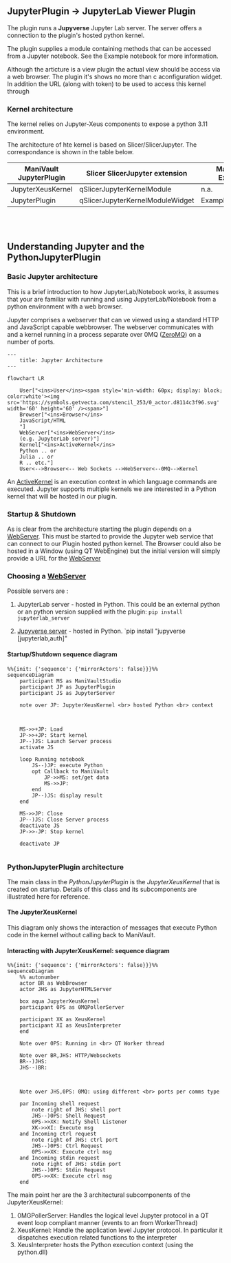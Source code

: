 ## JupyterPlugin -> JupyterLab Viewer Plugin

The plugin runs a **Jupyverse** Jupyter Lab server. The server offers a connection to the plugin's hosted python kernel.

The plugin supplies a module containing methods that can be accessed from a Jupyter notebook. See the Example notebook for more information.

Although the articture is a view plugin the actual view should be access via a web browser. The plugin it's shows no more than c aconfiguration widget. In addition the URL (along with token) to be used to access this kernel through

### Kernel architecture

The kernel relies on Jupyter-Xeus components to expose a python 3.11 environment. 

The architecture of hte kernel is based on Slicer/SlicerJupyter.  The correspondance is shown in the table below.

ManiVault JupyterPlugin | Slicer SlicerJupyter extension | Manivault Example
---| --- | ---
JupyterXeusKernel | qSlicerJupyterKernelModule | n.a.
JupyterPlugin | qSlicerJupyterKernelModuleWidget | ExampleViewPlugin

<br><br>

## Understanding Jupyter and the PythonJupyterPlugin

### Basic Jupyter architecture

This is a brief introduction to how JupyterLab/Notebook works, it assumes that your are familiar with running and using JupyterLab/Notebook from a python environment with a web browser.

Jupyter comprises a webserver that can ve viewed using a standard HTTP and JavaScript capable webbrowser. The webserver communicates with and a kernel running in a process separate over 0MQ ([ZeroMQ](https://zeromq.org/)) on a number of ports. 

```mermaid
---
    title: Jupyter Architecture
---

flowchart LR

    User["<ins>User</ins><span style='min-width: 60px; display: block; color:white'><img src='https://symbols.getvecta.com/stencil_253/0_actor.d8114c3f96.svg' width='60' height='60' /><span>"]
    Browser["<ins>Browser</ins> 
    JavaScript/HTML
    "]
    WebServer["<ins>WebServer</ins>
    (e.g. JupyterLab server)"]
    Kernel["<ins>ActiveKernel</ins>
    Python .. or
    Julia .. or
    R .. etc."]
    User<-->Browser<-- Web Sockets -->WebServer<--0MQ-->Kernel

```

An <ins>ActiveKernel</ins> is an execution context in which language commands are executed. Jupyter supports multiple kernels we are interested in a Python kernel that will be hosted in our plugin. 

### Startup & Shutdown

As is clear from the architecture starting the plugin depends on a <ins>WebServer</ins>. This must be started to provide the Jupyter web service that can connect to our Plugin hosted python kernel. The Browser could also be hosted in a Window (using QT WebEngine) but the initial version will simply provide a URL for the <ins>WebServer</ins>

### Choosing a <ins>WebServer<ins>
Possible servers are :

1. JupyterLab server - hosted in Python. This could be an external python or an python version supplied with the plugin: `pip install jupyterlab_server`

2. [Jupyverse server](https://davidbrochart.github.io/jupyverse/install/) - hosted in Python. `pip install "jupyverse [jupyterlab,auth]"

#### Startup/Shutdown sequence diagram

```mermaid
%%{init: {'sequence': {'mirrorActors': false}}}%%
sequenceDiagram
    participant MS as ManiVaultStudio
    participant JP as JupyterPlugin
    participant JS as JupyterServer

    note over JP: JupyterXeusKernel <br> hosted Python <br> context



    MS->>+JP: Load
    JP->>+JP: Start kernel
    JP--)JS: Launch Server process
    activate JS 

    loop Running notebook
        JS--)JP: execute Python
        opt Callback to ManiVault
            JP->>MS: set/get data
            MS->>JP: 
        end
        JP--)JS: display result
    end

    MS->>JP: Close
    JP--)JS: Close Server process
    deactivate JS
    JP->>-JP: Stop kernel
    
    deactivate JP


```


### PythonJupyterPlugin architecture

The main class in the *PythonJupyterPlugin* is the *JupyterXeusKernel* that is created on startup. Details of this class and its subcomponents are illustrated here for reference.
 
#### The JupyterXeusKernel

This diagram only shows the interaction of messages that execute Python code in the kernel without calling back to ManiVault.

#### Interacting with JupyterXeusKernel: sequence diagram

```mermaid
%%{init: {'sequence': {'mirrorActors': false}}}%%
sequenceDiagram
    %% autonumber
    actor BR as WebBrowser
    actor JHS as JupyterHTMLServer

    box aqua JupyterXeusKernel
    participant 0PS as 0MQPollerServer

    participant XK as XeusKernel
    participant XI as XeusInterpreter
    end

    Note over 0PS: Running in <br> QT Worker thread

    Note over BR,JHS: HTTP/Websockets
    BR--)JHS: 
    JHS--)BR:  



    Note over JHS,0PS: 0MQ: using different <br> ports per comms type

    par Incoming shell request
        note right of JHS: shell port 
        JHS--)0PS: Shell Request
        0PS->>XK: Notify Shell Listener
        XK->>XI: Execute msg
    and Incoming ctrl request
        note right of JHS: ctrl port 
        JHS--)0PS: Ctrl Request
        0PS->>XK: Execute ctrl msg
    and Incoming stdin request
        note right of JHS: stdin port 
        JHS--)0PS: Stdin Request
        0PS->>XK: Execute ctrl msg
    end

```

The main point her are the 3 architectural subcomponents of the JupyterXeusKernel: 

1. 0MGPollerServer: Handles the logical level Jupyter protocol in a QT event loop compliant manner (events to an from WorkerThread)
2. XeusKernel: Handle the application level Jupyter protocol. In particular it dispatches execution related functions to the interpreter 
3. XeusInterpreter hosts the Python execution context (using the python.dll) 